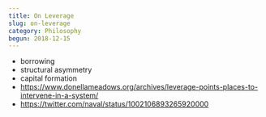 ```yaml
---
title: On Leverage
slug: on-leverage
category: Philosophy
begun: 2018-12-15
---
```


- borrowing
- structural asymmetry
- capital formation
- https://www.donellameadows.org/archives/leverage-points-places-to-intervene-in-a-system/
- https://twitter.com/naval/status/1002106893265920000
